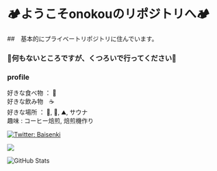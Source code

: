 # 🏕ようこそonokouのリポジトリへ🏕
##　基本的にプライベートリポジトリに住んでいます。

### 🍵何もないところですが、くつろいで行ってください🍵

### profile<br>
好きな食べ物 ： 🥟 <br>
好きな飲み物　☕<br>
好きな場所 ： 🏡, 🌊, ⛰️, サウナ<br>
趣味 : コーヒー焙煎, 焙煎機作り<br>


 


[![Twitter: Baisenki](https://img.shields.io/twitter/follow/Baisenki?style=social)](https://twitter.com/Baisenki)
 
![](https://github-profile-summary-cards.vercel.app/api/cards/profile-details?username=onokou&theme=vue)
 
![GitHub Stats](https://github-readme-stats.vercel.app/api?username=onokou&show_icons=true)
 
